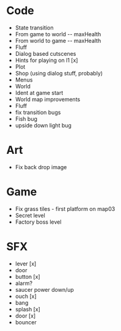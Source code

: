 # Code
- State transition
 - From game to world -- maxHealth
 - From world to game -- maxHealth
 - Fluff
- Dialog based cutscenes
 - Hints for playing on l1 [x]
 - Plot
- Shop (using dialog stuff, probably)
- Menus
 - World
- Ident at game start
- World map improvements
 - Fluff
 - fix transition bugs
- Fish bug
- upside down light bug
# Art
- Fix back drop image
# Game
- Fix grass tiles - first platform on map03
- Secret level
- Factory boss level
# SFX
- lever [x]
- door
- button [x]
- alarm?
- saucer power down/up
- ouch [x]
- bang
- splash [x]
- door [x]
- bouncer
